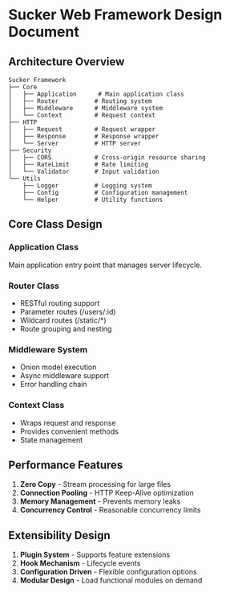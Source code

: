 # Sucker Web Framework Design Document

## Architecture Overview

```
Sucker Framework
├── Core
│   ├── Application      # Main application class
│   ├── Router          # Routing system
│   ├── Middleware      # Middleware system
│   └── Context         # Request context
├── HTTP
│   ├── Request         # Request wrapper
│   ├── Response        # Response wrapper
│   └── Server          # HTTP server
├── Security
│   ├── CORS            # Cross-origin resource sharing
│   ├── RateLimit       # Rate limiting
│   └── Validator       # Input validation
└── Utils
    ├── Logger          # Logging system
    ├── Config          # Configuration management
    └── Helper          # Utility functions
```

## Core Class Design

### Application Class

Main application entry point that manages server lifecycle.

### Router Class

- RESTful routing support
- Parameter routes (/users/:id)
- Wildcard routes (/static/\*)
- Route grouping and nesting

### Middleware System

- Onion model execution
- Async middleware support
- Error handling chain

### Context Class

- Wraps request and response
- Provides convenient methods
- State management

## Performance Features

1. **Zero Copy** - Stream processing for large files
2. **Connection Pooling** - HTTP Keep-Alive optimization
3. **Memory Management** - Prevents memory leaks
4. **Concurrency Control** - Reasonable concurrency limits

## Extensibility Design

1. **Plugin System** - Supports feature extensions
2. **Hook Mechanism** - Lifecycle events
3. **Configuration Driven** - Flexible configuration options
4. **Modular Design** - Load functional modules on demand

